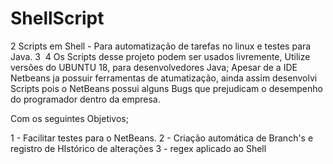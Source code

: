 # ShellScript
2
Scripts em Shell - Para automatização de tarefas no linux e testes para Java. 
3
​
4
Os Scripts desse projeto podem ser usados livremente, Utilize versões do UBUNTU 18, para desenvolvedores Java;
Apesar de a IDE Netbeans ja possuir ferramentas de atumatização, ainda assim desenvolvi Scripts pois o NetBeans possui alguns 
Bugs que prejudicam  o desempenho do programador dentro da empresa.

Com os seguintes Objetivos;

1 - Facilitar testes para o NetBeans.
2 - Criação automática de Branch's e registro de HIstórico de alterações
3 - regex aplicado ao Shell
